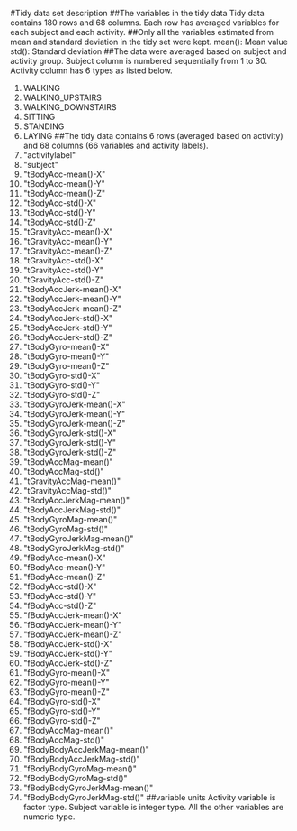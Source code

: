 

#Tidy data set description
##The variables in the tidy data
Tidy data contains 180 rows and 68 columns. Each row has averaged variables for each subject and each activity.
##Only all the variables estimated from mean and standard deviation in the tidy set were kept.
mean(): Mean value
std(): Standard deviation
##The data were averaged based on subject and activity group.
Subject column is numbered sequentially from 1 to 30. Activity column has 6 types as listed below.
1. WALKING
2. WALKING_UPSTAIRS
3. WALKING_DOWNSTAIRS
4. SITTING
5. STANDING
6. LAYING
##The tidy data contains 6 rows (averaged based on activity) and 68 columns (66 variables and activity labels).
1. "activitylabel"
2. "subject"
3. "tBodyAcc-mean()-X"
4. "tBodyAcc-mean()-Y"
5. "tBodyAcc-mean()-Z"
6. "tBodyAcc-std()-X"
7. "tBodyAcc-std()-Y"
8. "tBodyAcc-std()-Z"
9. "tGravityAcc-mean()-X"
10. "tGravityAcc-mean()-Y"
11. "tGravityAcc-mean()-Z"
12. "tGravityAcc-std()-X"
13. "tGravityAcc-std()-Y"
14. "tGravityAcc-std()-Z"
15. "tBodyAccJerk-mean()-X"
16. "tBodyAccJerk-mean()-Y"
17. "tBodyAccJerk-mean()-Z"
18. "tBodyAccJerk-std()-X"
19. "tBodyAccJerk-std()-Y"
20. "tBodyAccJerk-std()-Z"
21. "tBodyGyro-mean()-X"
22. "tBodyGyro-mean()-Y"
23. "tBodyGyro-mean()-Z"
24. "tBodyGyro-std()-X"
25. "tBodyGyro-std()-Y"
26. "tBodyGyro-std()-Z"
27. "tBodyGyroJerk-mean()-X"
28. "tBodyGyroJerk-mean()-Y"
29. "tBodyGyroJerk-mean()-Z"
30. "tBodyGyroJerk-std()-X"
31. "tBodyGyroJerk-std()-Y"
32. "tBodyGyroJerk-std()-Z"
33. "tBodyAccMag-mean()"
34. "tBodyAccMag-std()"
35. "tGravityAccMag-mean()"
36. "tGravityAccMag-std()"
37. "tBodyAccJerkMag-mean()"
38. "tBodyAccJerkMag-std()"
39. "tBodyGyroMag-mean()"
40. "tBodyGyroMag-std()"
41. "tBodyGyroJerkMag-mean()"
42. "tBodyGyroJerkMag-std()"
43. "fBodyAcc-mean()-X"
44. "fBodyAcc-mean()-Y"
45. "fBodyAcc-mean()-Z"
46. "fBodyAcc-std()-X"
47. "fBodyAcc-std()-Y"
48. "fBodyAcc-std()-Z"
49. "fBodyAccJerk-mean()-X"
50. "fBodyAccJerk-mean()-Y"
51. "fBodyAccJerk-mean()-Z"
52. "fBodyAccJerk-std()-X"
53. "fBodyAccJerk-std()-Y"
54. "fBodyAccJerk-std()-Z"
55. "fBodyGyro-mean()-X"
56. "fBodyGyro-mean()-Y"
57. "fBodyGyro-mean()-Z"
58. "fBodyGyro-std()-X"
59. "fBodyGyro-std()-Y"
60. "fBodyGyro-std()-Z"
61. "fBodyAccMag-mean()"
62. "fBodyAccMag-std()"
63. "fBodyBodyAccJerkMag-mean()"
64. "fBodyBodyAccJerkMag-std()"
65. "fBodyBodyGyroMag-mean()"
66. "fBodyBodyGyroMag-std()"
67. "fBodyBodyGyroJerkMag-mean()"
68. "fBodyBodyGyroJerkMag-std()"
##variable units
Activity variable is factor type. Subject variable is integer type. All the other variables are numeric type.

